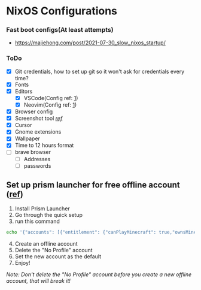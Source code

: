 # NixOS Configurations


### Fast boot configs(At least attempts)
- https://majiehong.com/post/2021-07-30_slow_nixos_startup/


### ToDo
- [x] Git credentials, how to set up git so it won't ask for credentials every time?
- [x] Fonts
- [x] Editors
  - [x] VSCode(Config ref: [1](https://github.com/utdemir/dotfiles-nix/blob/297edd96ade9b6437dcf2cb0a7336513ad10f495/home-modules/vscode.nix))
  - [x] Neovim(Config ref: [1](https://github.com/Kranzes/nix-config/blob/9a1a96ad4994059e40e217fd9266a0cc2fd16b01/home/kranzes/editors.nix))
- [x] Browser config
- [x] Screenshot tool _[ref](https://gitlab.gnome.org/GNOME/gnome-shell/-/issues/5208#note_1426865)_
- [x] Cursor
- [x] Gnome extensions
- [x] Wallpaper
- [x] Time to 12 hours format
- [ ] brave browser
  - [ ] Addresses
  - [ ] passwords

## Set up prism launcher for free offline account ([ref](https://github.com/antunnitraj/Prism-Launcher-PolyMC-Offline-Bypass))

1) Install Prism Launcher
2) Go through the quick setup
3) run this command 

```sh
echo '{"accounts": [{"entitlement": {"canPlayMinecraft": true,"ownsMinecraft": true},"type": "Offline"}],"formatVersion": 3}' > ~/.local/share/PrismLauncher/accounts.json
```
4) Create an offline account
5) Delete the "No Profile" account
6) Set the new account as the default
7) Enjoy!

_Note: Don't delete the "No Profile" account before you create a new offline account, that will break it!_